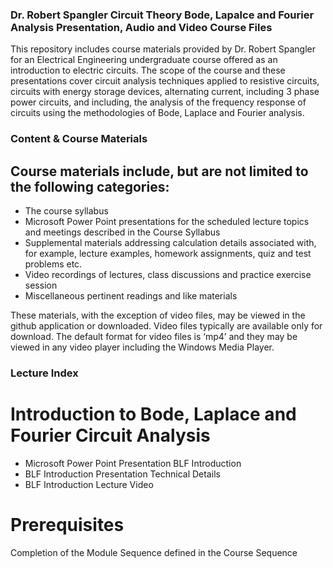 
### Dr. Robert Spangler Circuit Theory Bode, Lapalce and Fourier Analysis Presentation, Audio and Video Course Files

This repository includes course materials provided by Dr. Robert Spangler for an Electrical Engineering undergraduate course offered as an introduction to electric circuits.  The scope of the course and these presentations cover circuit analysis techniques applied to resistive circuits, circuits with energy storage devices, alternating current, including 3 phase power circuits, and including, the analysis of the frequency response of circuits using the methodologies of Bode, Laplace and Fourier analysis.

### Content & Course Materials

## Course materials include, but are not limited to the following categories:
* The course syllabus
* Microsoft Power Point presentations for the scheduled lecture topics and meetings described in the Course Syllabus
* Supplemental materials addressing calculation details associated with, for example, lecture examples, homework assignments, quiz and test problems etc.  
* Video recordings of lectures, class discussions and practice exercise session
* Miscellaneous pertinent readings and like materials 

These materials, with the exception of video files, may be viewed in the github application or downloaded. Video files typically are available only for download.  The default format for video files is ‘mp4’ and they may be viewed in any video player including the Windows Media Player.

### Lecture Index
# Introduction to Bode, Laplace and Fourier Circuit Analysis
  * Microsoft Power Point Presentation BLF Introduction
  * BLF Introduction Presentation Technical Details 
  * BLF Introduction Lecture Video 

# Prerequisites
Completion of the Module Sequence defined in the Course Sequence



